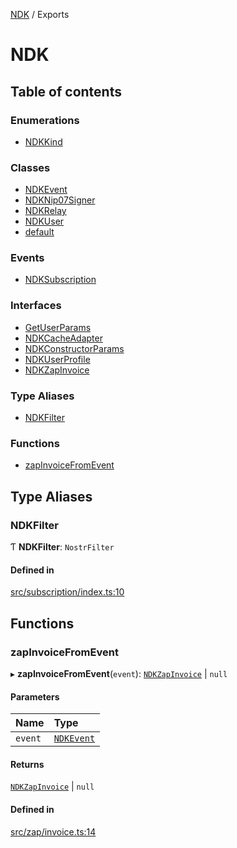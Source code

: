 [NDK](README.md) / Exports

# NDK

## Table of contents

### Enumerations

- [NDKKind](enums/NDKKind.md)

### Classes

- [NDKEvent](classes/NDKEvent.md)
- [NDKNip07Signer](classes/NDKNip07Signer.md)
- [NDKRelay](classes/NDKRelay.md)
- [NDKUser](classes/NDKUser.md)
- [default](classes/default.md)

### Events

- [NDKSubscription](classes/NDKSubscription.md)

### Interfaces

- [GetUserParams](interfaces/GetUserParams.md)
- [NDKCacheAdapter](interfaces/NDKCacheAdapter.md)
- [NDKConstructorParams](interfaces/NDKConstructorParams.md)
- [NDKUserProfile](interfaces/NDKUserProfile.md)
- [NDKZapInvoice](interfaces/NDKZapInvoice.md)

### Type Aliases

- [NDKFilter](modules.md#ndkfilter)

### Functions

- [zapInvoiceFromEvent](modules.md#zapinvoicefromevent)

## Type Aliases

### NDKFilter

Ƭ **NDKFilter**: `NostrFilter`

#### Defined in

[src/subscription/index.ts:10](https://github.com/nostr-dev-kit/ndk/blob/5bceb9f/src/subscription/index.ts#L10)

## Functions

### zapInvoiceFromEvent

▸ **zapInvoiceFromEvent**(`event`): [`NDKZapInvoice`](interfaces/NDKZapInvoice.md) \| ``null``

#### Parameters

| Name | Type |
| :------ | :------ |
| `event` | [`NDKEvent`](classes/NDKEvent.md) |

#### Returns

[`NDKZapInvoice`](interfaces/NDKZapInvoice.md) \| ``null``

#### Defined in

[src/zap/invoice.ts:14](https://github.com/nostr-dev-kit/ndk/blob/5bceb9f/src/zap/invoice.ts#L14)
